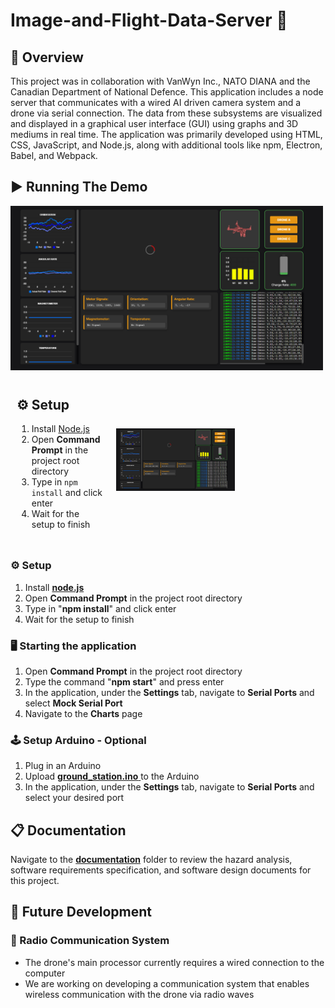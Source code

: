 # Image-and-Flight-Data-Server 🚁
## 💼 Overview  
This project was in collaboration with VanWyn Inc., NATO DIANA and the Canadian Department of National Defence. This application includes a node server that communicates with a wired AI driven camera system and a drone via serial connection. The data from these subsystems are visualized and displayed in a graphical user interface (GUI) using graphs and 3D mediums in real time. The application was primarily developed using HTML, CSS, JavaScript, and Node.js, along with additional tools like npm, Electron, Babel, and Webpack.

## ▶️ Running The Demo 
<img src="./images/dashboard.png" alt="Logo" width="500"/>
<div style="display: flex;">

<div style="flex: 30%; padding: 10px;">
  <h2>⚙️ Setup </h2>
  <ol>
   <li>Install <a href="https://nodejs.org/">Node.js</a></li>
   <li>Open <strong>Command Prompt</strong> in the project root directory</li>
   <li>Type in <code>npm install</code> and click enter</li>
   <li>Wait for the setup to finish</li>
   </ol>
</div>

<div style="flex: 70%; padding: 10px;">
  <img src="./images/dashboard.png" alt="Image 2" height="100px" style="margin-top: 80px"/>
</div>

</div>

### ⚙️ Setup 
   1. Install [**node.js**][node.js]
   2. Open **Command Prompt** in the project root directory
   3. Type in "**npm install**" and click enter
   4. Wait for the setup to finish 
### 🖥️ Starting the application 
   1. Open **Command Prompt** in the project root directory
   2. Type the command "**npm start**" and press enter
   3. In the application, under the **Settings** tab, navigate to **Serial Ports** and select **Mock Serial Port**
   4. Navigate to the **Charts** page
### 🕹️ Setup Arduino - Optional
   1. Plug in an Arduino
   2. Upload [**ground_station.ino** ][arduino_code] to the Arduino
   3. In the application, under the **Settings** tab, navigate to **Serial Ports** and select your desired port

## 📋 Documentation  
Navigate to the [**documentation**][docs] folder to review the hazard analysis, software requirements specification, and software design documents for this project.

## 🔮 Future Development  
### 📡 Radio Communication System 
- The drone's main processor currently requires a wired connection to the computer
- We are working on developing a communication system that enables wireless communication with the drone via radio waves

<!-- File Links -->
[src/main]: src/main
[arduino_code]: others/arduino/ground_station/ground_station.ino
[index.html]: public/index.html
[node.js]: https://nodejs.org
[docs]: documentation

<!-- Images -->
[dashboard_image]: images/dashboard.png
